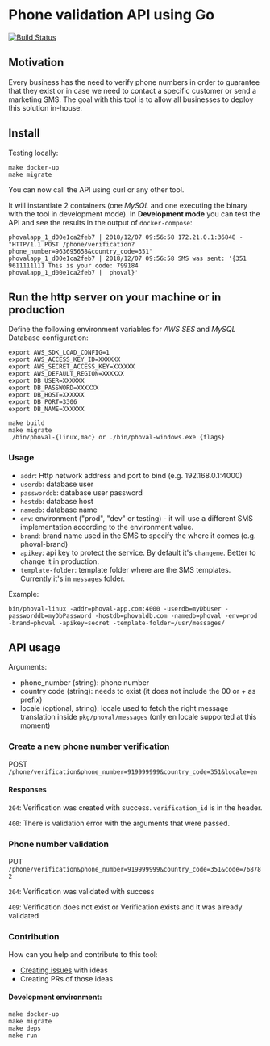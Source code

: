 # Phone validation API using Go

[![Build Status](https://travis-ci.org/monteiro/phoval.svg?branch=master)](https://travis-ci.org/monteiro/phoval)

## Motivation

Every business has the need to verify phone numbers in order to guarantee that they exist or in case we need to contact a specific customer or send a marketing SMS.
The goal with this tool is to allow all businesses to deploy this solution in-house.

## Install

Testing locally:

```
make docker-up 
make migrate
```

You can now call the API using curl or any other tool.

It will instantiate 2 containers (one _MySQL_ and one executing the binary with the tool in development mode).
In **Development mode** you can test the API and see the results in the output of `docker-compose`:

```
phovalapp_1_d00e1ca2feb7 | 2018/12/07 09:56:58 172.21.0.1:36848 - "HTTP/1.1 POST /phone/verification?phone_number=963695658&country_code=351"
phovalapp_1_d00e1ca2feb7 | 2018/12/07 09:56:58 SMS was sent: '{351 9611111111 This is your code: 799184
phovalapp_1_d00e1ca2feb7 |  phoval}'
``` 

## Run the http server on your machine or in production

Define the following environment variables for _AWS SES_ and _MySQL_ Database configuration:

```
export AWS_SDK_LOAD_CONFIG=1
export AWS_ACCESS_KEY_ID=XXXXXX
export AWS_SECRET_ACCESS_KEY=XXXXXX
export AWS_DEFAULT_REGION=XXXXXX
export DB_USER=XXXXXX
export DB_PASSWORD=XXXXXX
export DB_HOST=XXXXXX
export DB_PORT=3306
export DB_NAME=XXXXXX
```

```
make build
make migrate
./bin/phoval-{linux,mac} or ./bin/phoval-windows.exe {flags}
```

### Usage

- `addr`: Http network address and port to bind (e.g. 192.168.0.1:4000)
- `userdb`: database user
- `passworddb`: database user password
- `hostdb`: database host
- `namedb`: database name
- `env`: environment ("prod", "dev" or testing) - it will use a different SMS implementation according to the environment value.
- `brand`: brand name used in the SMS to specify the where it comes (e.g. phoval-brand)
- `apikey`: api key to protect the service. By default it's `changeme`. Better to change it in production.
- `template-folder`: template folder where are the SMS templates. Currently it's in `messages` folder.  

Example:

```
bin/phoval-linux -addr=phoval-app.com:4000 -userdb=myDbUser -passworddb=myDbPassword -hostdb=phovaldb.com -namedb=phoval -env=prod -brand=phoval -apikey=secret -template-folder=/usr/messages/
```

## API usage

Arguments:
- phone_number (string): phone number 
- country code (string): needs to exist (it does not include the 00 or + as prefix)
- locale (optional, string): locale used to fetch the right message translation inside `pkg/phoval/messages` (only en locale supported at this moment)

### Create a new phone number verification

POST `/phone/verification&phone_number=919999999&country_code=351&locale=en`

#### Responses

`204`: Verification was created with success. `verification_id` is in the header.

`400`: There is validation error with the arguments that were passed.

### Phone number validation

PUT `/phone/verification&phone_number=919999999&country_code=351&code=768782`

`204`: Verification was validated with success

`409`: Verification does not exist or Verification exists and it was already validated

### Contribution

How can you help and contribute to this tool:

- [Creating issues](https://github.com/monteiro/phoval/issues/new) with ideas
- Creating PRs of those ideas

#### Development environment: 

```
make docker-up
make migrate
make deps
make run
```
